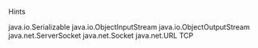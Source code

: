 

Hints

java.io.Serializable
java.io.ObjectInputStream
java.io.ObjectOutputStream
java.net.ServerSocket
java.net.Socket
java.net.URL
TCP